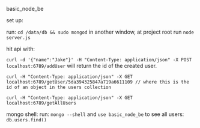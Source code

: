 basic_node_be

set up:

run: `cd /data/db && sudo mongod`
in another window, at project root run `node server.js`

hit api with:

`curl -d '{"name":"Jake"}' -H "Content-Type: application/json" -X POST localhost:6789/addUser` will return the id of the created user.

`curl -H "Content-Type: application/json" -X GET localhost:6789/getUser/5da394325847a719a6611109 // where this is the id of an object in the users collection`

`curl -H "Content-Type: application/json" -X GET localhost:6789/getAllUsers`

mongo shell:
run: `mongo --shell` and `use basic_node_be`
to see all users: `db.users.find()`

